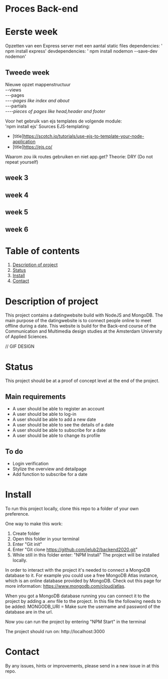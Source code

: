 # Proces Back-end

# Eerste week
Opzetten van een Express server met een aantal static files
dependencies:
' npm install express'
devdependencies:
' npm install nodemon --save-dev nodemon'

## Tweede week
Nieuwe opzet mappenstructuur  
--views  
---pages  
----*pages like index and about*   
---partials  
----*pieces of pages like head,header and footer*  

Voor het gebruik van ejs templates de volgende module:  
'npm install ejs'
Sources
EJS-templating:
+ [title]https://scotch.io/tutorials/use-ejs-to-template-your-node-application
+ [title]https://ejs.co/

Waarom zou iik routes gebruiken en niet app.get?
Theorie: DRY (Do not repeat yourself)

## week 3

## week 4

## week 5

## week 6

# Table of contents

1. [Description of project](#Description-of-project)
2. [Status](#Status)
3. [Install](#Install)
4. [Contact](#Contact)

# Description of project
This project contains a datingwebsite build with NodeJS and MongoDB. The main purpose of the datingwebsite is to connect people online to meet offline during a date. This website is build for the Back-end course of the Communication and Multimedia design studies at the Amsterdam University of Applied Sciences.

// GIF DESIGN

# Status
This project should be at a proof of concept level at the end of the project.

## Main requirements
 - A user should be able to register an account
 - A user should be able to log-in
 - A user should be able to add a new date
 - A user should be able to see the details of a date
 - A user should be able to subscribe for a date
 - A user should be able to change its profile

## To do
- Login verification
- Stylize the overview and detailpage
- Add function to subscribe for a date

# Install
To run this project locally, clone this repo to a folder of your own preference.

One way to make this work:
1. Create folder
2. Open this folder in your terminal
3. Enter "Git init"
4. Enter "Git clone https://github.com/jelub2/backend2020.git"
5. While still in this folder enter: "NPM Install"
 The project will be installed locally.

In order to interact with the project it's needed to connect a MongoDB database to it. For example you could use a free MongoDB Atlas instance, which is an online database provided by MongoDB. Check out this page for more information: https://www.mongodb.com/cloud/atlas.

When you got a MongoDB database running you can connect it to the project by adding a .env file to the project. In this file the following needs to be added:
MONGODB_URI = <url to database>
Make sure the username and password of the database are in the url.

Now you can run the project by entering "NPM Start" in the terminal

The project should run on: http://localhost:3000

# Contact
By any issues, hints or improvements, please send in a new issue in at this repo.
